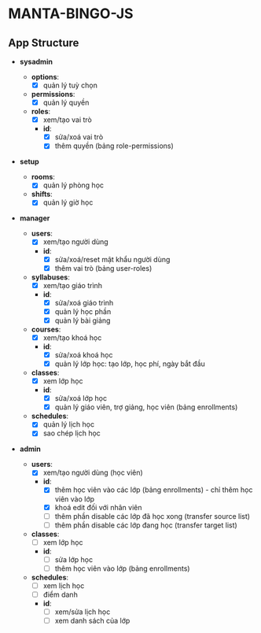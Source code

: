 # MANTA-BINGO-JS

## App Structure

- **sysadmin**

  - **options**:
    - [x] quản lý tuỳ chọn
  - **permissions**:
    - [x] quản lý quyền
  - **roles**:
    - [x] xem/tạo vai trò
    - **id**:
      - [x] sửa/xoá vai trò
      - [x] thêm quyền (bảng role-permissions)

- **setup**

  - **rooms**:
    - [x] quản lý phòng học
  - **shifts**:
    - [x] quản lý giờ học

- **manager**

  - **users**:
    - [x] xem/tạo người dùng
    - **id**:
      - [x] sửa/xoá/reset mật khẩu người dùng
      - [x] thêm vai trò (bảng user-roles)
  - **syllabuses**:
    - [x] xem/tạo giáo trình
    - **id**:
      - [x] sửa/xoá giáo trình
      - [x] quản lý học phần
      - [x] quản lý bài giảng
  - **courses**:
    - [x] xem/tạo khoá học
    - **id**:
      - [x] sửa/xoá khoá học
      - [x] quản lý lớp học: tạo lớp, học phí, ngày bắt đầu
  - **classes**:
    - [x] xem lớp học
    - **id**:
      - [x] sửa/xoá lớp học
      - [x] quản lý giáo viên, trợ giảng, học viên (bảng enrollments)
  - **schedules**:
    - [x] quản lý lịch học
    - [x] sao chép lịch học

- **admin**
  - **users**:
    - [x] xem/tạo người dùng (học viên)
    - **id**:
      - [x] thêm học viên vào các lớp (bảng enrollments) - chỉ thêm học viên vào lớp
      - [x] khoá edit đối với nhân viên
      - [ ] thêm phần disable các lớp đã học xong (transfer source list)
      - [ ] thêm phần disable các lớp đang học (transfer target list)
  - **classes**:
    - [ ] xem lớp học
    - **id**:
      - [ ] sửa lớp học
      - [ ] thêm học viên vào lớp (bảng enrollments)
  - **schedules**:
    - [ ] xem lịch học
    - [ ] điểm danh
    - **id**:
      - [ ] xem/sửa lịch học
      - [ ] xem danh sách của lớp
